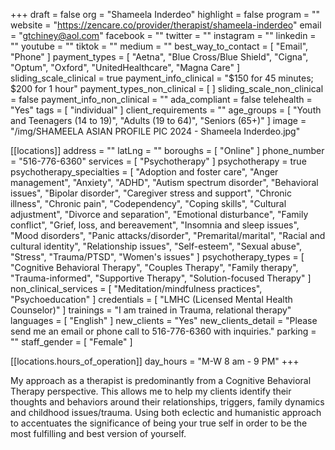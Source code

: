 +++
draft = false
org = "Shameela Inderdeo"
highlight = false
program = ""
website = "https://zencare.co/provider/therapist/shameela-inderdeo"
email = "gtchiney@aol.com"
facebook = ""
twitter = ""
instagram = ""
linkedin = ""
youtube = ""
tiktok = ""
medium = ""
best_way_to_contact = [ "Email", "Phone" ]
payment_types = [
  "Aetna",
  "Blue Cross/Blue Shield",
  "Cigna",
  "Optum",
  "Oxford",
  "UnitedHealthcare",
  "Magna Care"
]
sliding_scale_clinical = true
payment_info_clinical = "$150 for 45 minutes; $200 for 1 hour"
payment_types_non_clinical = [ ]
sliding_scale_non_clinical = false
payment_info_non_clinical = ""
ada_compliant = false
telehealth = "Yes"
tags = [ "individual" ]
client_requirements = ""
age_groups = [
  "Youth and Teenagers (14 to 19)",
  "Adults (19 to 64)",
  "Seniors (65+)"
]
image = "/img/SHAMEELA ASIAN PROFILE PIC 2024 - Shameela Inderdeo.jpg"

[[locations]]
address = ""
latLng = ""
boroughs = [ "Online" ]
phone_number = "516-776-6360"
services = [ "Psychotherapy" ]
psychotherapy = true
psychotherapy_specialties = [
  "Adoption and foster care",
  "Anger management",
  "Anxiety",
  "ADHD",
  "Autism spectrum disorder",
  "Behavioral issues",
  "Bipolar disorder",
  "Caregiver stress and support",
  "Chronic illness",
  "Chronic pain",
  "Codependency",
  "Coping skills",
  "Cultural adjustment",
  "Divorce and separation",
  "Emotional disturbance",
  "Family conflict",
  "Grief, loss, and bereavement",
  "Insomnia and sleep issues",
  "Mood disorders",
  "Panic attacks/disorder",
  "Premarital/marital",
  "Racial and cultural identity",
  "Relationship issues",
  "Self-esteem",
  "Sexual abuse",
  "Stress",
  "Trauma/PTSD",
  "Women's issues"
]
psychotherapy_types = [
  "Cognitive Behavioral Therapy",
  "Couples Therapy",
  "Family therapy",
  "Trauma-informed",
  "Supportive Therapy",
  "Solution-focused Therapy"
]
non_clinical_services = [ "Meditation/mindfulness practices", "Psychoeducation" ]
credentials = [ "LMHC (Licensed Mental Health Counselor)" ]
trainings = "I am trained in Trauma, relational therapy"
languages = [ "English" ]
new_clients = "Yes"
new_clients_detail = "Please send me an email or phone call to 516-776-6360 with inquiries."
parking = ""
staff_gender = [ "Female" ]

  [[locations.hours_of_operation]]
  day_hours = "M-W 8 am - 9 PM"
+++

My approach as a therapist is predominantly from a Cognitive Behavioral Therapy perspective. This allows me to help my clients identify their thoughts and behaviors around their relationships, triggers, family dynamics and childhood issues/trauma. Using both eclectic and humanistic approach to accentuates the significance of being your true self in order to be the most fulfilling and best version of yourself.
